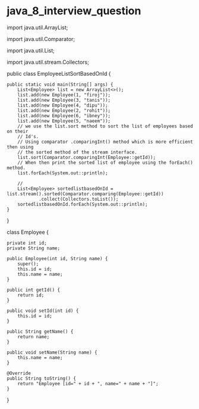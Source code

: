 # java_8_interview_question

import java.util.ArrayList;

import java.util.Comparator;

import java.util.List;

import java.util.stream.Collectors;

public class EmployeeListSortBasedOnId {

	public static void main(String[] args) {
		List<Employee> list = new ArrayList<>();
		list.add(new Employee(1, "firoj"));
		list.add(new Employee(3, "tanis"));
		list.add(new Employee(4, "dipu"));
		list.add(new Employee(2, "rohit"));
		list.add(new Employee(6, "ibney"));
		list.add(new Employee(5, "naeem"));
		// we use the list.sort method to sort the list of employees based on their
		// Id's.
		// Using comparator .comparingInt() method which is more efficient then using
		// the sorted method of the stream interface.
		list.sort(Comparator.comparingInt(Employee::getId));
		// When then print the sorted list of employee using the forEach() method.
		list.forEach(System.out::println);

		//
		List<Employee> sortedlistbasedOnId = list.stream().sorted(Comparator.comparing(Employee::getId))
				.collect(Collectors.toList());
		sortedlistbasedOnId.forEach(System.out::println);
	}

}

class Employee {

	private int id;
	private String name;

	public Employee(int id, String name) {
		super();
		this.id = id;
		this.name = name;
	}

	public int getId() {
		return id;
	}

	public void setId(int id) {
		this.id = id;
	}

	public String getName() {
		return name;
	}

	public void setName(String name) {
		this.name = name;
	}

	@Override
	public String toString() {
		return "Employee [id=" + id + ", name=" + name + "]";
	}

}
